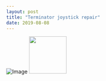 ```yaml
---
layout: post
title: "Terminator joystick repair"
date: 2019-08-08
---
```

![Image](https://aripulakka.github.io/blog/pictures/DSC_0093.JPG)
<img src="https://aripulakka.github.io/blog/pictures/DSC_0093.JPG" width="100" />
